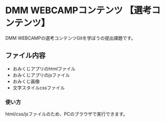 # DMM WEBCAMPコンテンツ 【選考コンテンツ】
DMM WEBCAMPの選考コンテンツGitを学ぼうの提出課題です。
## ファイル内容
- おみくじアプリのhtmlファイル
- おみくじアプリのjsファイル
- おみくじ画像
- 文字スタイルcssファイル
### 使い方
html/css/jsファイルのため、PCのブラウザで実行できます。
